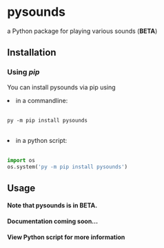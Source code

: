 # pysounds
a Python package for playing various sounds (**BETA**)

## Installation
### Using *pip*
You can install pysounds via pip using
<li>in a commandline:</li><br/>

```
py -m pip install pysounds
```
<br/>
<li>in a python script:</li><br/>

```python
import os
os.system('py -m pip install pysounds')
```
## Usage
#### Note that pysounds is in BETA.
#### Documentation coming soon...
#### View Python script for more information